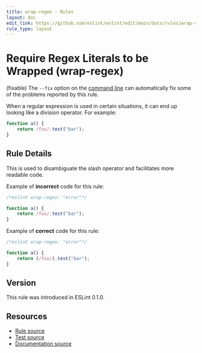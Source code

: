 ```yaml
---
title: wrap-regex - Rules
layout: doc
edit_link: https://github.com/eslint/eslint/edit/main/docs/rules/wrap-regex.md
rule_type: layout
---
```

<!-- Note: No pull requests accepted for this file. See README.md in the root directory for details. -->

# Require Regex Literals to be Wrapped (wrap-regex)

(fixable) The `--fix` option on the [command line](../user-guide/command-line-interface#fixing-problems) can automatically fix some of the problems reported by this rule.

When a regular expression is used in certain situations, it can end up looking like a division operator. For example:

```js
function a() {
    return /foo/.test("bar");
}
```

## Rule Details

This is used to disambiguate the slash operator and facilitates more readable code.

Example of **incorrect** code for this rule:

```js
/*eslint wrap-regex: "error"*/

function a() {
    return /foo/.test("bar");
}
```

Example of **correct** code for this rule:

```js
/*eslint wrap-regex: "error"*/

function a() {
    return (/foo/).test("bar");
}
```

## Version

This rule was introduced in ESLint 0.1.0.

## Resources

* [Rule source](https://github.com/eslint/eslint/tree/HEAD/lib/rules/wrap-regex.js)
* [Test source](https://github.com/eslint/eslint/tree/HEAD/tests/lib/rules/wrap-regex.js)
* [Documentation source](https://github.com/eslint/eslint/tree/HEAD/docs/rules/wrap-regex.md)
